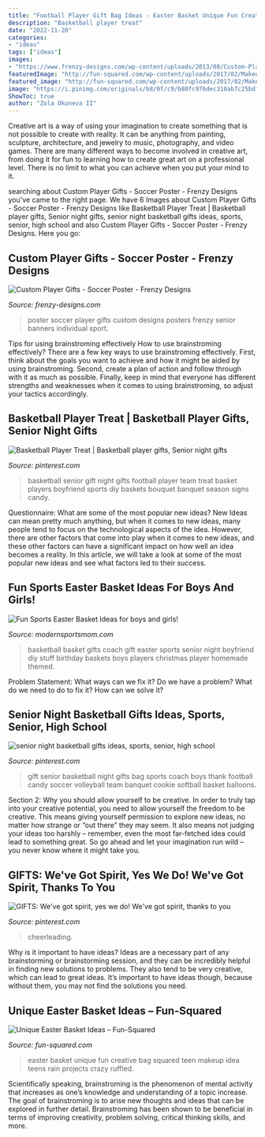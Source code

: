```yaml
---
title: "Football Player Gift Bag Ideas - Easter Basket Unique Fun Creative Bag Squared Teen Makeup Idea Teens Rain Projects Crazy Ruffled"
description: "Basketball player treat"
date: "2022-11-20"
categories:
- "ideas"
tags: ["ideas"]
images:
- "https://www.frenzy-designs.com/wp-content/uploads/2013/08/Custom-Player-Gifts-Soccer-Poster.jpg"
featuredImage: "http://fun-squared.com/wp-content/uploads/2017/02/MakeupBagEasterBasketIdea.jpg"
featured_image: "http://fun-squared.com/wp-content/uploads/2017/02/MakeupBagEasterBasketIdea.jpg"
image: "https://i.pinimg.com/originals/b8/0f/c9/b80fc976dec310ab7c25bdfa7063faa3.jpg"
ShowToc: true
author: "Zola Okuneva II"
---
```



Creative art is a way of using your imagination to create something that is not possible to create with reality. It can be anything from painting, sculpture, architecture, and jewelry to music, photography, and video games. There are many different ways to become involved in creative art, from doing it for fun to learning how to create great art on a professional level. There is no limit to what you can achieve when you put your mind to it.

	

		
searching about Custom Player Gifts - Soccer Poster - Frenzy Designs you've came to the right page. We have 6 Images about Custom Player Gifts - Soccer Poster - Frenzy Designs like Basketball Player Treat | Basketball player gifts, Senior night gifts, senior night basketball gifts ideas, sports, senior, high school and also Custom Player Gifts - Soccer Poster - Frenzy Designs. Here you go:
		
    
## Custom Player Gifts - Soccer Poster - Frenzy Designs

<img loading=lazy src="https://www.frenzy-designs.com/wp-content/uploads/2013/08/Custom-Player-Gifts-Soccer-Poster.jpg" onerror="this.onerror=null;this.src='https://tse4.mm.bing.net/th?id=OIP.c9a8Z6s_Zcj9L4si5JWzzAHaJb&amp;pid=15.1';" alt="Custom Player Gifts - Soccer Poster - Frenzy Designs">

_Source: frenzy-designs.com_

>poster soccer player gifts custom designs posters frenzy senior banners individual sport. 

	

Tips for using brainstroming effectively
How to use brainstroming effectively?
There are a few key ways to use brainstroming effectively. First, think about the goals you want to achieve and how it might be aided by using brainstroming. Second, create a plan of action and follow through with it as much as possible. Finally, keep in mind that everyone has different strengths and weaknesses when it comes to using brainstroming, so adjust your tactics accordingly.

    
## Basketball Player Treat | Basketball Player Gifts, Senior Night Gifts

<img loading=lazy src="https://i.pinimg.com/originals/13/fd/06/13fd0602dd032dd3f31de539180326f4.jpg" onerror="this.onerror=null;this.src='https://tse1.mm.bing.net/th?id=OIP.bZhlWdjEdq5InVcYIi8cbAHaJ4&amp;pid=15.1';" alt="Basketball Player Treat | Basketball player gifts, Senior night gifts">

_Source: pinterest.com_

>basketball senior gift night gifts football player team treat basket players boyfriend sports diy baskets bouquet banquet season signs candy. 

	

Questionnaire: What are some of the most popular new ideas?
New Ideas can mean pretty much anything, but when it comes to new ideas, many people tend to focus on the technological aspects of the idea. However, there are other factors that come into play when it comes to new ideas, and these other factors can have a significant impact on how well an idea becomes a reality. In this article, we will take a look at some of the most popular new ideas and see what factors led to their success.

    
## Fun Sports Easter Basket Ideas For Boys And Girls!

<img loading=lazy src="https://i0.wp.com/modernsportsmom.com/wp-content/uploads/2018/03/66bc736b5e36cc8a341b2e40e8335b34-1.jpg?resize=597%2C800" onerror="this.onerror=null;this.src='https://tse3.mm.bing.net/th?id=OIP.Gz4ZnzBeqND6L7fd6PbsqQHaJ7&amp;pid=15.1';" alt="Fun Sports Easter Basket Ideas for boys and girls!">

_Source: modernsportsmom.com_

>basketball basket gifts coach gift easter sports senior night boyfriend diy stuff birthday baskets boys players christmas player homemade themed. 

	

Problem Statement: What ways can we fix it?
Do we have a problem?
What do we need to do to fix it?
How can we solve it?

    
## Senior Night Basketball Gifts Ideas, Sports, Senior, High School

<img loading=lazy src="https://i.pinimg.com/originals/b8/0f/c9/b80fc976dec310ab7c25bdfa7063faa3.jpg" onerror="this.onerror=null;this.src='https://tse3.mm.bing.net/th?id=OIP.RBHOXeDowG-mQH5B5Dm6JgHaJ4&amp;pid=15.1';" alt="senior night basketball gifts ideas, sports, senior, high school">

_Source: pinterest.com_

>gift senior basketball night gifts bag sports coach boys thank football candy soccer volleyball team banquet cookie softball basket balloons. 

	

Section 2: Why you should allow yourself to be creative.
In order to truly tap into your creative potential, you need to allow yourself the freedom to be creative. This means giving yourself permission to explore new ideas, no matter how strange or “out there” they may seem. It also means not judging your ideas too harshly – remember, even the most far-fetched idea could lead to something great. So go ahead and let your imagination run wild – you never know where it might take you.

    
## GIFTS: We&#039;ve Got Spirit, Yes We Do! We&#039;ve Got Spirit, Thanks To You

<img loading=lazy src="https://i.pinimg.com/originals/8b/25/b2/8b25b28e32d42b513b720415e13b1af3.jpg" onerror="this.onerror=null;this.src='https://tse1.mm.bing.net/th?id=OIP.wpM7fy5X8dLCUZwUm8abdQAAAA&amp;pid=15.1';" alt="GIFTS: We&#039;ve got spirit, yes we do! We&#039;ve got spirit, thanks to you">

_Source: pinterest.com_

>cheerleading. 

	

Why is it important to have ideas?
Ideas are a necessary part of any brainstorming or brainstorming session, and they can be incredibly helpful in finding new solutions to problems. They also tend to be very creative, which can lead to great ideas. It’s important to have ideas though, because without them, you may not find the solutions you need.

    
## Unique Easter Basket Ideas – Fun-Squared

<img loading=lazy src="http://fun-squared.com/wp-content/uploads/2017/02/MakeupBagEasterBasketIdea.jpg" onerror="this.onerror=null;this.src='https://tse4.mm.bing.net/th?id=OIP.RctDn7eLaPmi9_SKsZs_tQHaLE&amp;pid=15.1';" alt="Unique Easter Basket Ideas – Fun-Squared">

_Source: fun-squared.com_

>easter basket unique fun creative bag squared teen makeup idea teens rain projects crazy ruffled. 

	

Scientifically speaking, brainstroming is the phenomenon of mental activity that increases as one’s knowledge and understanding of a topic increase. The goal of brainstroming is to arise new thoughts and ideas that can be explored in further detail. Brainstroming has been shown to be beneficial in terms of improving creativity, problem solving, critical thinking skills, and more.

